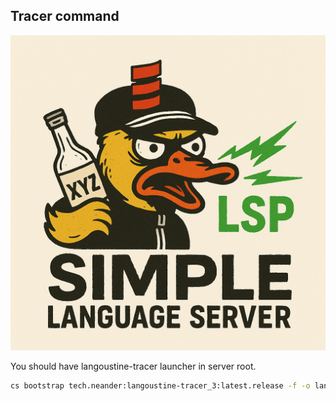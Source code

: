 ## Tracer command

![logo](./logo.png)

You should have langoustine-tracer launcher in server root.

```bash
cs bootstrap tech.neander:langoustine-tracer_3:latest.release -f -o langoustine-tracer
```

